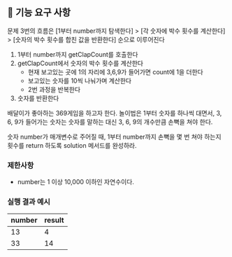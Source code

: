 ## 🚀 기능 요구 사항

문제 3번의 흐름은 [1부터 number까지 탐색한다] > [각 숫자에 박수 횟수를 계산한다] > [숫자의 박수 횟수를 합친 값을 반환한다] 순으로 이루어진다

1. 1부터 number까지 getClapCount를 호출한다
2. getClapCount에서 숫자의 박수 횟수를 계산한다
   - 현재 보고있는 곳에 1의 자리에 3,6,9가 들어가면 count에 1을 더한다
   - 보고있는 숫자를 10씩 나눠가며 계산한다
   - 2번 과정을 반복한다
3. 숫자를 반환한다

배달이가 좋아하는 369게임을 하고자 한다. 놀이법은 1부터 숫자를 하나씩 대면서, 3, 6, 9가 들어가는 숫자는 숫자를 말하는 대신 3, 6, 9의 개수만큼 손뼉을 쳐야 한다.

숫자 number가 매개변수로 주어질 때, 1부터 number까지 손뼉을 몇 번 쳐야 하는지 횟수를 return 하도록 solution 메서드를 완성하라.

### 제한사항

- number는 1 이상 10,000 이하인 자연수이다.

### 실행 결과 예시

| number | result |
| --- | --- |
| 13 | 4 |
| 33 | 14 |
